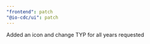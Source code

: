 ```yaml
---
"frontend": patch
"@io-cdc/ui": patch
---
```


Added an icon and change TYP for all years requested

